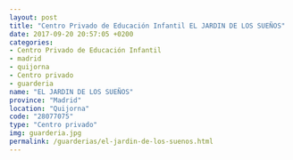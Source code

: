 ```yaml
---
layout: post
title: "Centro Privado de Educación Infantil EL JARDIN DE LOS SUEÑOS"
date: 2017-09-20 20:57:05 +0200
categories:
- Centro Privado de Educación Infantil
- madrid
- quijorna
- Centro privado
- guarderia
name: "EL JARDIN DE LOS SUEÑOS"
province: "Madrid"
location: "Quijorna"
code: "28077075"
type: "Centro privado"
img: guarderia.jpg
permalink: /guarderias/el-jardin-de-los-suenos.html
---
```

